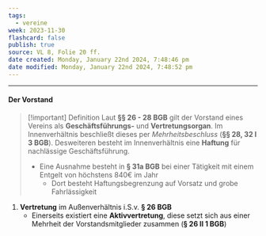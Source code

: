 ```yaml
---
tags:
  - vereine
week: 2023-11-30
flashcard: false
publish: true
source: VL 8, Folie 20 ff.
date created: Monday, January 22nd 2024, 7:48:46 pm
date modified: Monday, January 22nd 2024, 7:48:52 pm
---
```

***
#### Der Vorstand

> [!important] Definition 
> Laut **§§ 26 - 28 BGB** gilt der Vorstand eines Vereins als **Geschäftsführungs-** und **Vertretungsorgan**. Im Innenverhältnis beschließt dieses per *Mehrheitsbeschluss* (**§§ 28, 32 I 3 BGB**).
> Desweiteren besteht im Innenverhältnis eine **Haftung** für nachlässige Geschäftsführung.
> - Eine Ausnahme besteht in **§ 31a BGB** bei einer Tätigkeit mit einem Entgelt von höchstens 840€ im Jahr
> 	- Dort besteht Haftungsbegrenzung auf Vorsatz und grobe Fahrlässigkeit

1. **Vertretung** im Außenverhältnis i.S.v. **§ 26 BGB**
	- Einerseits existiert eine **Aktivvertretung**, diese setzt sich aus einer Mehrheit der Vorstandsmitglieder zusammen (**§ 26 II 1 BGB**)